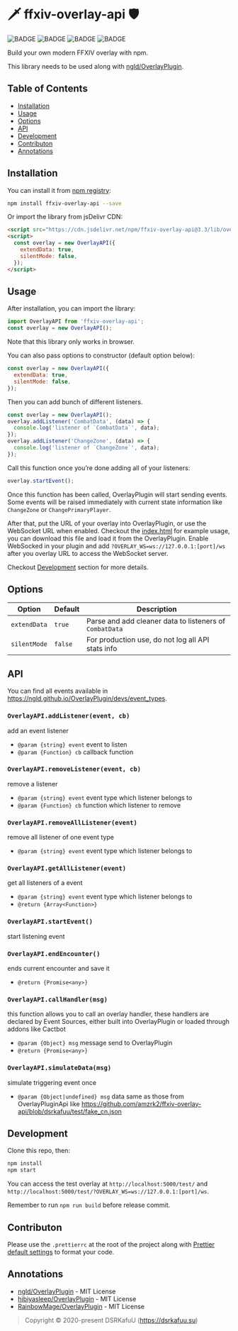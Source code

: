 # 🗡 ffxiv-overlay-api 🛡

![BADGE](https://img.shields.io/github/workflow/status/dsrkafuu/ffxiv-overlay-api/npm-publish)
![BADGE](https://img.shields.io/npm/v/ffxiv-overlay-api)
![BADGE](https://img.shields.io/npm/dm/ffxiv-overlay-api)
![BADGE](https://img.shields.io/npm/l/ffxiv-overlay-api)

Build your own modern FFXIV overlay with npm.

This library needs to be used along with [ngld/OverlayPlugin](https://github.com/ngld/OverlayPlugin).

## Table of Contents

- [Installation](#installation)
- [Usage](#usage)
- [Options](#options)
- [API](#api)
- [Development](#development)
- [Contributon](#contributon)
- [Annotations](#annotations)

## Installation

You can install it from [npm registry](https://www.npmjs.com/package/ffxiv-overlay-api):

```bash
npm install ffxiv-overlay-api --save
```

Or import the library from jsDelivr CDN:

```html
<script src="https://cdn.jsdelivr.net/npm/ffxiv-overlay-api@3.3/lib/overlay.min.js"></script>
<script>
  const overlay = new OverlayAPI({
    extendData: true,
    silentMode: false,
  });
</script>
```

## Usage

After installation, you can import the library:

```js
import OverlayAPI from 'ffxiv-overlay-api';
const overlay = new OverlayAPI();
```

Note that this library only works in browser.

You can also pass options to constructor (default option below):

```js
const overlay = new OverlayAPI({
  extendData: true,
  silentMode: false,
});
```

Then you can add bunch of different listeners.

```js
const overlay = new OverlayAPI();
overlay.addListener('CombatData', (data) => {
  console.log('listener of `CombatData`', data);
});
overlay.addListener('ChangeZone', (data) => {
  console.log('listener of `ChangeZone`', data);
});
```

Call this function once you’re done adding all of your listeners:

```js
overlay.startEvent();
```

Once this function has been called, OverlayPlugin will start sending events. Some events will be raised immediately with current state information like `ChangeZone` or `ChangePrimaryPlayer`.

After that, put the URL of your overlay into OverlayPlugin, or use the WebSocket URL when enabled. Checkout the [index.html](https://github.com/dsrkafuu/ffxiv-overlay-api/blob/master/test/index.html) for example usage, you can download this file and load it from the OverlayPlugin. Enable WebSocked in your plugin and add `?OVERLAY_WS=ws://127.0.0.1:[port]/ws` after you overlay URL to access the WebSocket server.

Checkout [Development](#development) section for more details.

## Options

| Option       | Default | Description                                             |
| ------------ | ------- | ------------------------------------------------------- |
| `extendData` | `true`  | Parse and add cleaner data to listeners of `CombatData` |
| `silentMode` | `false` | For production use, do not log all API stats info       |

## API

You can find all events available in <https://ngld.github.io/OverlayPlugin/devs/event_types>.

### `OverlayAPI.addListener(event, cb)`

add an event listener

- `@param {string} event` event to listen
- `@param {Function} cb` callback function

### `OverlayAPI.removeListener(event, cb)`

remove a listener

- `@param {string} event` event type which listener belongs to
- `@param {Function} cb` function which listener to remove

### `OverlayAPI.removeAllListener(event)`

remove all listener of one event type

- `@param {string} event` event type which listener belongs to

### `OverlayAPI.getAllListener(event)`

get all listeners of a event

- `@param {string} event` event type which listener belongs to
- `@return {Array<Function>}`

### `OverlayAPI.startEvent()`

start listening event

### `OverlayAPI.endEncounter()`

ends current encounter and save it

- `@return {Promise<any>}`

### `OverlayAPI.callHandler(msg)`

this function allows you to call an overlay handler, these handlers are declared by Event Sources, either built into OverlayPlugin or loaded through addons like Cactbot

- `@param {Object} msg` message send to OverlayPlugin
- `@return {Promise<any>}`

### `OverlayAPI.simulateData(msg)`

simulate triggering event once

- `@param {Object|undefined} msg` data same as those from OverlayPluginApi like <https://github.com/amzrk2/ffxiv-overlay-api/blob/dsrkafuu/test/fake_cn.json>

## Development

Clone this repo, then:

```bash
npm install
npm start
```

You can access the test overlay at `http://localhost:5000/test/` and `http://localhost:5000/test/?OVERLAY_WS=ws://127.0.0.1:[port]/ws`.

Remember to run `npm run build` before release commit.

## Contributon

Please use the `.prettierrc` at the root of the project along with [Prettier default settings](https://prettier.io/docs/en/options.html) to format your code.

## Annotations

- [ngld/OverlayPlugin](https://github.com/ngld/OverlayPlugin) - MIT License
- [hibiyasleep/OverlayPlugin](https://github.com/hibiyasleep/OverlayPlugin) - MIT License
- [RainbowMage/OverlayPlugin](https://github.com/RainbowMage/OverlayPlugin) - MIT License

> Copyright © 2020-present DSRKafuU (<https://dsrkafuu.su>)
